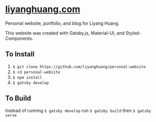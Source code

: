 # [liyanghuang.com](https://liyanghuang.com)

Personal website, portfolio, and blog for Liyang Huang.

This website was created with Gatsby.js, Material-UI, and Styled-Components.

## To Install

1. `$ git clone https://github.com/liyanghuang/personal-website`
2. `$ cd personal-website`
3. `$ npm install`
4. `$ gatsby develop`

## To Build

Instead of running `$ gatsby develop` run `$ gatsby build` then `$ gatsby serve`